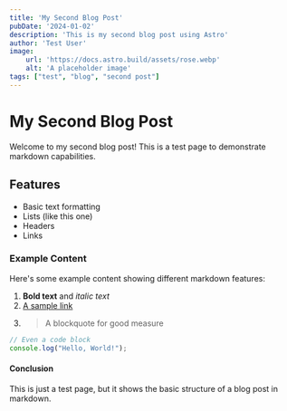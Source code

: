 ```yaml
---
title: 'My Second Blog Post'
pubDate: '2024-01-02'
description: 'This is my second blog post using Astro'
author: 'Test User'
image:
    url: 'https://docs.astro.build/assets/rose.webp'
    alt: 'A placeholder image'
tags: ["test", "blog", "second post"]
---
```


# My Second Blog Post

Welcome to my second blog post! This is a test page to demonstrate markdown capabilities.

## Features

- Basic text formatting
- Lists (like this one)
- Headers
- Links

### Example Content

Here's some example content showing different markdown features:

1. **Bold text** and *italic text*
2. [A sample link](https://example.com)
3. > A blockquote for good measure

```javascript
// Even a code block
console.log("Hello, World!");
```

#### Conclusion

This is just a test page, but it shows the basic structure of a blog post in markdown.